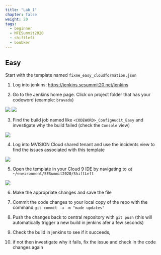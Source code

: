 ```yaml
---
title: "Lab 1"
chapter: false
weight: 20
tags:
  - beginner
  - MFESummit2020
  - shiftleft
  - boubker
---
```

## Easy
Start with the template named `fixme_easy_cloudformation.json`

1. Log into jenkins: https://jenkins.sesummit20.net/jenkins

2. Go to the Jenkins home page. Click on project folder that has your codeword (example: `bravado`)

![](/images/mfe/2_login.png?classes=border,shadow)
![](/images/mfe/2_config.png?classes=border,shadow)

3. Find the build job named like `<CODEWORD>_ConfigAudit_Easy` and investigate why the build failed (check the `Console` view)

![](/images/mfe/3_audit.png?classes=border,shadow)

4. Log into MVISION Cloud shared tenant and use the incidents view to find the issues associated with this template

![](/images/mfe/4_login.png?classes=border,shadow)

5. Open the template in your Cloud 9 IDE by navigating to `cd ~/environment/SESummit2020/ShiftLeft` 

![](/images/mfe/5_login.png?classes=border,shadow)

6. Make the appropriate changes and save the file

7. Commit the code changes to your local copy of the repo with the command ``git commit -a -m "made updates"``

8. Push the changes back to central repository with ``git push`` (this will automatically trigger a new build in jenkins afer a few seconds)

9. Check the build in jenkins to see if it succeeds, 

10. if not then investigate why it fails, fix the issue and check in the code changes again 
